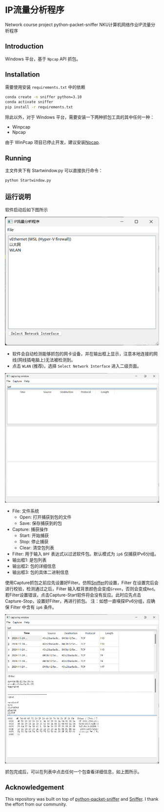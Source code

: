 # IP流量分析程序

Network course project
python-packet-sniffer
NKU计算机网络作业IP流量分析程序

## Introduction

Windows 平台，基于 `Npcap` API 抓包。

## Installation

需要使用安装 `requirements.txt` 中的依赖

```bash
conda create -n sniffer python=3.10
conda activate sniffer
pip install -r requirements.txt
```

除此以外，对于 Windows 平台，需要安装一下两种抓包工具的其中任何一种：

- Winpcap
- Npcap

由于 WinPcap 项目已停止开发，建议安装[Npcap](https://npcap.com/#download).

## Running

主文件夹下有 Startwindow.py 可以直接执行命令：

```bash
python Startwindow.py
```

## 运行说明

软件启动后如下图所示

![](imgs/PixPin_2024-11-24_14-24-12.png)

- 软件会自动检测能够抓包的网卡设备，并在输出框上显示，注意本地连接的网线(网线插电脑上)无法被检测到。
- 点击 `WLAN` (推荐)，选择 `Select Network Interface` 进入二级页面。

![](imgs/PixPin_2024-11-24_14-31-22.png)

- File: 文件系统
  - Open: 打开捕获到包的文件
  - Save: 保存捕获到的包
- Capture: 捕获操作
  - Start: 开始捕获
  - Stop: 停止捕获
  - Clear: 清空包列表
- Filter: 用于输入 `BPF` 表达式以过滤软件包。默认模式为 `ip6` 仅捕获IPv6分组。
- 输出框1: 是包列表
- 输出框2: 包的详细信息
- 输出框3: 包的具体二进制信息

使用Capture抓包之前应先设置好Filter。仿照[Sniffer](https://github.com/StevenBaby/sniffer)的设置，Filter 在设置完后会进行校验，检测通过之后，Filter 输入框背景颜色会变成`Green`，否则会变成`Red`。若Filter设置错误，点击Capture-Start软件将会没有反应。此时应先点击Capture-Stop，设置好Filter，再进行抓包。
注：如想一直嗅探IPv6分组，应确保 Filter 中含有 `ip6` 条件。

![](imgs/PixPin_2024-11-24_14-50-20.png)

抓包完成后，可以在列表中点击任何一个包查看详细信息，如上图所示。

## Acknowledgement

This repository was built on top of [python-packet-sniffer](https://github.com/OmarBarakat1995/python-packet-sniffer) and [Sniffer](https://github.com/StevenBaby/sniffer). I thank the effort from our community.
